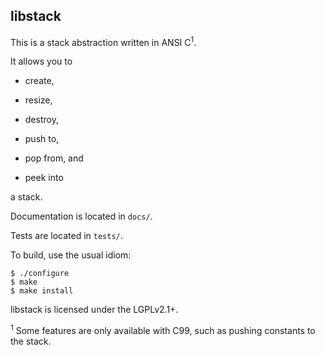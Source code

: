 libstack
---

This is a stack abstraction written in ANSI C<sup>1</sup>.

It allows you to

  * create,

  * resize,

  * destroy,

  * push to,

  * pop from, and

  * peek into

a stack.

Documentation is located in `docs/`.

Tests are located in `tests/`.

To build, use the usual idiom:

    $ ./configure
    $ make
    $ make install

libstack is licensed under the LGPLv2.1+.

 <sup>1</sup> Some features are only available with C99,
such as pushing constants to the stack.
